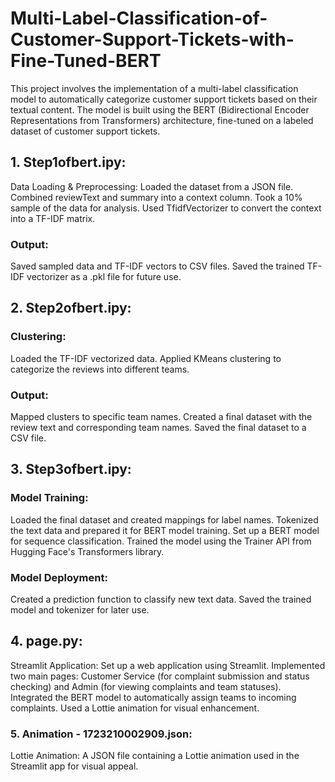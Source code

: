 # Multi-Label-Classification-of-Customer-Support-Tickets-with-Fine-Tuned-BERT
This project involves the implementation of a multi-label classification model to automatically categorize customer support tickets based on their textual content. The model is built using the BERT (Bidirectional Encoder Representations from Transformers) architecture, fine-tuned on a labeled dataset of customer support tickets.
## 1. Step1ofbert.ipy:
Data Loading & Preprocessing:
Loaded the dataset from a JSON file.
Combined reviewText and summary into a context column.
Took a 10% sample of the data for analysis.
Used TfidfVectorizer to convert the context into a TF-IDF matrix.
### Output:
Saved sampled data and TF-IDF vectors to CSV files.
Saved the trained TF-IDF vectorizer as a .pkl file for future use.
## 2. Step2ofbert.ipy:
### Clustering:
Loaded the TF-IDF vectorized data.
Applied KMeans clustering to categorize the reviews into different teams.
### Output:
Mapped clusters to specific team names.
Created a final dataset with the review text and corresponding team names.
Saved the final dataset to a CSV file.
## 3. Step3ofbert.ipy:
### Model Training:
Loaded the final dataset and created mappings for label names.
Tokenized the text data and prepared it for BERT model training.
Set up a BERT model for sequence classification.
Trained the model using the Trainer API from Hugging Face's Transformers library.
### Model Deployment:
Created a prediction function to classify new text data.
Saved the trained model and tokenizer for later use.
## 4. page.py:
Streamlit Application:
Set up a web application using Streamlit.
Implemented two main pages: Customer Service (for complaint submission and status checking) and Admin (for viewing complaints and team statuses).
Integrated the BERT model to automatically assign teams to incoming complaints.
Used a Lottie animation for visual enhancement.
### 5. Animation - 1723210002909.json:
Lottie Animation:
A JSON file containing a Lottie animation used in the Streamlit app for visual appeal.
